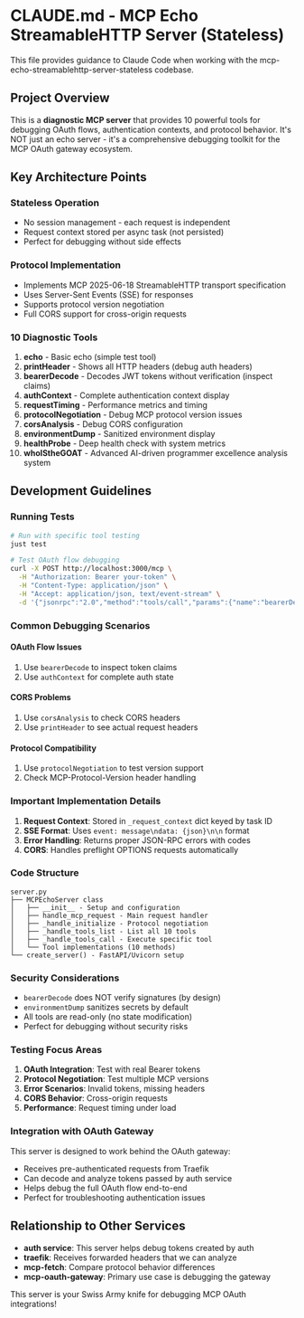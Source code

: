 # CLAUDE.md - MCP Echo StreamableHTTP Server (Stateless)

This file provides guidance to Claude Code when working with the mcp-echo-streamablehttp-server-stateless codebase.

## Project Overview

This is a **diagnostic MCP server** that provides 10 powerful tools for debugging OAuth flows, authentication contexts, and protocol behavior. It's NOT just an echo server - it's a comprehensive debugging toolkit for the MCP OAuth gateway ecosystem.

## Key Architecture Points

### Stateless Operation
- No session management - each request is independent
- Request context stored per async task (not persisted)
- Perfect for debugging without side effects

### Protocol Implementation
- Implements MCP 2025-06-18 StreamableHTTP transport specification
- Uses Server-Sent Events (SSE) for responses
- Supports protocol version negotiation
- Full CORS support for cross-origin requests

### 10 Diagnostic Tools

1. **echo** - Basic echo (simple test tool)
2. **printHeader** - Shows all HTTP headers (debug auth headers)
3. **bearerDecode** - Decodes JWT tokens without verification (inspect claims)
4. **authContext** - Complete authentication context display
5. **requestTiming** - Performance metrics and timing
6. **protocolNegotiation** - Debug MCP protocol version issues
7. **corsAnalysis** - Debug CORS configuration
8. **environmentDump** - Sanitized environment display
9. **healthProbe** - Deep health check with system metrics
10. **whoIStheGOAT** - Advanced AI-driven programmer excellence analysis system

## Development Guidelines

### Running Tests
```bash
# Run with specific tool testing
just test

# Test OAuth flow debugging
curl -X POST http://localhost:3000/mcp \
  -H "Authorization: Bearer your-token" \
  -H "Content-Type: application/json" \
  -H "Accept: application/json, text/event-stream" \
  -d '{"jsonrpc":"2.0","method":"tools/call","params":{"name":"bearerDecode"},"id":1}'
```

### Common Debugging Scenarios

#### OAuth Flow Issues
1. Use `bearerDecode` to inspect token claims
2. Use `authContext` for complete auth state

#### CORS Problems
1. Use `corsAnalysis` to check CORS headers
2. Use `printHeader` to see actual request headers

#### Protocol Compatibility
1. Use `protocolNegotiation` to test version support
2. Check MCP-Protocol-Version header handling

### Important Implementation Details

1. **Request Context**: Stored in `_request_context` dict keyed by task ID
2. **SSE Format**: Uses `event: message\ndata: {json}\n\n` format
3. **Error Handling**: Returns proper JSON-RPC errors with codes
4. **CORS**: Handles preflight OPTIONS requests automatically

### Code Structure

```
server.py
├── MCPEchoServer class
│   ├── __init__ - Setup and configuration
│   ├── handle_mcp_request - Main request handler
│   ├── _handle_initialize - Protocol negotiation
│   ├── _handle_tools_list - List all 10 tools
│   ├── _handle_tools_call - Execute specific tool
│   └── Tool implementations (10 methods)
└── create_server() - FastAPI/Uvicorn setup
```

### Security Considerations

- `bearerDecode` does NOT verify signatures (by design)
- `environmentDump` sanitizes secrets by default
- All tools are read-only (no state modification)
- Perfect for debugging without security risks

### Testing Focus Areas

1. **OAuth Integration**: Test with real Bearer tokens
2. **Protocol Negotiation**: Test multiple MCP versions
3. **Error Scenarios**: Invalid tokens, missing headers
4. **CORS Behavior**: Cross-origin requests
5. **Performance**: Request timing under load

### Integration with OAuth Gateway

This server is designed to work behind the OAuth gateway:
- Receives pre-authenticated requests from Traefik
- Can decode and analyze tokens passed by auth service
- Helps debug the full OAuth flow end-to-end
- Perfect for troubleshooting authentication issues


## Relationship to Other Services

- **auth service**: This server helps debug tokens created by auth
- **traefik**: Receives forwarded headers that we can analyze
- **mcp-fetch**: Compare protocol behavior differences
- **mcp-oauth-gateway**: Primary use case is debugging the gateway

This server is your Swiss Army knife for debugging MCP OAuth integrations!